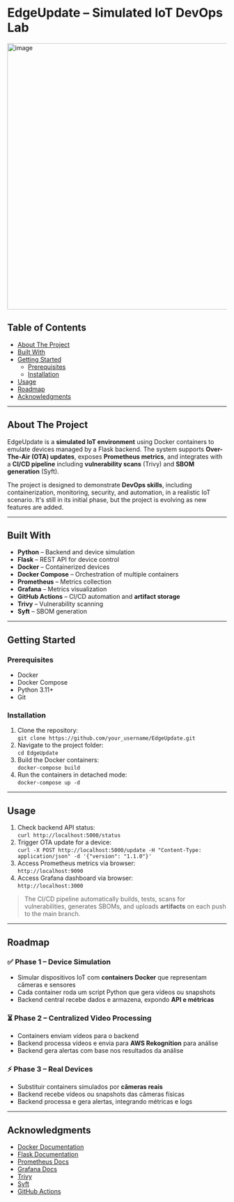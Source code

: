 # EdgeUpdate – Simulated IoT DevOps Lab
<img width="1190" height="611" alt="image" src="https://github.com/user-attachments/assets/153ddbb7-861f-4aa8-a29b-cf52965930ae" />

## Table of Contents
- [About The Project](#about-the-project)
- [Built With](#built-with)
- [Getting Started](#getting-started)
  - [Prerequisites](#prerequisites)
  - [Installation](#installation)
- [Usage](#usage)
- [Roadmap](#roadmap)
- [Acknowledgments](#acknowledgments)

---

## About The Project

EdgeUpdate is a **simulated IoT environment** using Docker containers to emulate devices managed by a Flask backend. The system supports **Over-The-Air (OTA) updates**, exposes **Prometheus metrics**, and integrates with a **CI/CD pipeline** including **vulnerability scans** (Trivy) and **SBOM generation** (Syft).

The project is designed to demonstrate **DevOps skills**, including containerization, monitoring, security, and automation, in a realistic IoT scenario. It's still in its initial phase, but the project is evolving as new features are added.

---

## Built With

- **Python** – Backend and device simulation  
- **Flask** – REST API for device control  
- **Docker** – Containerized devices  
- **Docker Compose** – Orchestration of multiple containers  
- **Prometheus** – Metrics collection  
- **Grafana** – Metrics visualization  
- **GitHub Actions** – CI/CD automation and **artifact storage**  
- **Trivy** – Vulnerability scanning  
- **Syft** – SBOM generation  

---
## Getting Started

### Prerequisites

- Docker  
- Docker Compose  
- Python 3.11+  
- Git  

### Installation

1. Clone the repository:  
   `git clone https://github.com/your_username/EdgeUpdate.git`  
2. Navigate to the project folder:  
   `cd EdgeUpdate`  
3. Build the Docker containers:  
   `docker-compose build`  
4. Run the containers in detached mode:  
   `docker-compose up -d`  

---

## Usage

1. Check backend API status:  
   `curl http://localhost:5000/status`  
2. Trigger OTA update for a device:  
   `curl -X POST http://localhost:5000/update -H "Content-Type: application/json" -d '{"version": "1.1.0"}'`  
3. Access Prometheus metrics via browser:  
   `http://localhost:9090`  
4. Access Grafana dashboard via browser:  
   `http://localhost:3000`  

> The CI/CD pipeline automatically builds, tests, scans for vulnerabilities, generates SBOMs, and uploads **artifacts** on each push to the main branch.

---

## Roadmap

### ✅ Phase 1 – Device Simulation
- Simular dispositivos IoT com **containers Docker** que representam câmeras e sensores  
- Cada container roda um script Python que gera vídeos ou snapshots  
- Backend central recebe dados e armazena, expondo **API e métricas**  

### ⏳ Phase 2 – Centralized Video Processing
- Containers enviam vídeos para o backend  
- Backend processa vídeos e envia para **AWS Rekognition** para análise  
- Backend gera alertas com base nos resultados da análise  

### ⚡ Phase 3 – Real Devices
- Substituir containers simulados por **câmeras reais**  
- Backend recebe vídeos ou snapshots das câmeras físicas  
- Backend processa e gera alertas, integrando métricas e logs


---

## Acknowledgments

- [Docker Documentation](https://docs.docker.com/)  
- [Flask Documentation](https://flask.palletsprojects.com/)  
- [Prometheus Docs](https://prometheus.io/docs/)  
- [Grafana Docs](https://grafana.com/docs/)  
- [Trivy](https://trivy.dev/latest/docs/)
- [Syft](https://github.com/anchore/syft)  
- [GitHub Actions](https://github.com/features/actions)

